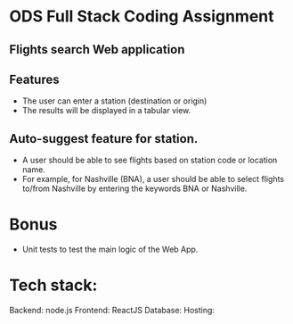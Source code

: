 # ODS Full Stack Coding Assignment

## Flights search Web application

## Features

- The user can enter a station (destination or origin)
- The results will be displayed in a tabular view.

## Auto-suggest feature for station.

- A user should be able to see flights based on station code or location name.
- For example, for Nashville (BNA), a user should be able to select flights to/from Nashville by entering the keywords BNA or Nashville.

# Bonus

- Unit tests to test the main logic of the Web App.

# Tech stack:

Backend: node.js
Frontend: ReactJS
Database:
Hosting:
